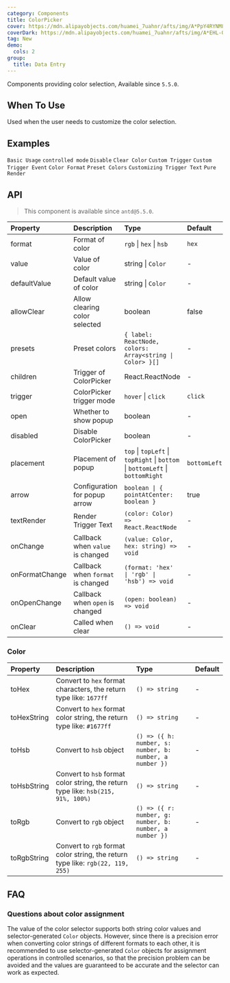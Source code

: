 ```yaml
---
category: Components
title: ColorPicker
cover: https://mdn.alipayobjects.com/huamei_7uahnr/afts/img/A*PpY4RYNM8UcAAAAAAAAAAAAADrJ8AQ/original
coverDark: https://mdn.alipayobjects.com/huamei_7uahnr/afts/img/A*EHL-QYJofZsAAAAAAAAAAAAADrJ8AQ/original
tag: New
demo:
  cols: 2
group:
  title: Data Entry
---
```


Components providing color selection, Available since `5.5.0`.

## When To Use

Used when the user needs to customize the color selection.

## Examples

<!-- prettier-ignore -->
<code src="./demo/base.tsx">Basic Usage</code>
<code src="./demo/controlled.tsx">controlled mode</code>
<code src="./demo/disabled.tsx" debug>Disable</code>
<code src="./demo/allowClear.tsx">Clear Color</code>
<code src="./demo/trigger.tsx">Custom Trigger</code>
<code src="./demo/trigger-event.tsx">Custom Trigger Event</code>
<code src="./demo/format.tsx">Color Format</code>
<code src="./demo/presets.tsx">Preset Colors</code>
<code src="./demo/text-render.tsx">Customizing Trigger Text</code>
<code src="./demo/pure-panel.tsx" debug>Pure Render</code>

## API

> This component is available since `antd@5.5.0`.

<!-- prettier-ignore -->
| Property | Description | Type | Default | Version |
| :-- | :-- | :-- | :-- | :-- |
| format | Format of color | `rgb` \| `hex` \| `hsb` | `hex` | |
| value | Value of color | string \| `Color` | - | |
| defaultValue | Default value of color | string \| `Color` | - | |
| allowClear | 	Allow clearing color selected | boolean | false | |
| presets | 	Preset colors | `{ label: ReactNode, colors: Array<string \| Color> }[]` | - | |
| children | Trigger of ColorPicker | React.ReactNode | - | |
| trigger | ColorPicker trigger mode | `hover` \| `click` | `click` | |
| open | Whether to show popup | boolean | - | |
| disabled | Disable ColorPicker | boolean | - | |
| placement | Placement of popup | `top` \| `topLeft` \| `topRight` \| `bottom` \| `bottomLeft` \| `bottomRight` | `bottomLeft` | |
| arrow | Configuration for popup arrow | `boolean \| { pointAtCenter: boolean }` | true | |
| textRender | Render Trigger Text | `(color: Color) => React.ReactNode` | - | 5.7.0 |
| onChange | Callback when `value` is changed | `(value: Color, hex: string) => void` | - | |
| onFormatChange | Callback when `format` is changed | `(format: 'hex' \| 'rgb' \| 'hsb') => void` | - | |
| onOpenChange | Callback when `open` is changed | `(open: boolean) => void` | - | |
| onClear | Called when clear | `() => void` | - | 5.6.0 |

### Color

<!-- prettier-ignore -->
| Property | Description | Type | Default |
| :-- | :-- | :-- | :-- |
| toHex | Convert to `hex` format characters, the return type like: `1677ff` | `() => string` | - |
| toHexString | Convert to `hex` format color string, the return type like: `#1677ff` | `() => string` | - |
| toHsb | Convert to `hsb` object  | `() => ({ h: number, s: number, b: number, a number })` | - |
| toHsbString | Convert to `hsb` format color string, the return type like: `hsb(215, 91%, 100%)` | `() => string` | - |
| toRgb | Convert to `rgb` object  | `() => ({ r: number, g: number, b: number, a number })` | - |
| toRgbString | Convert to `rgb` format color string, the return type like: `rgb(22, 119, 255)` | `() => string` | - |

## FAQ

### Questions about color assignment

The value of the color selector supports both string color values and selector-generated `Color` objects. However, since there is a precision error when converting color strings of different formats to each other, it is recommended to use selector-generated `Color` objects for assignment operations in controlled scenarios, so that the precision problem can be avoided and the values are guaranteed to be accurate and the selector can work as expected.
